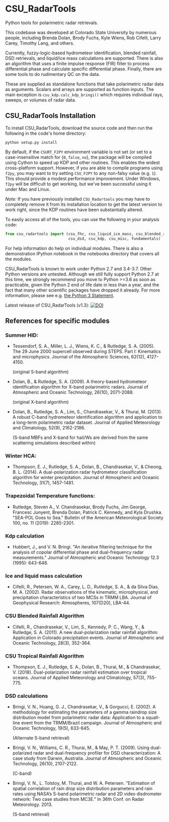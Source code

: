 # CSU_RadarTools

Python tools for polarimetric radar retrievals.

This codebase was developed at Colorado State University by numerous people, including Brenda Dolan, Brody Fuchs, Kyle Wiens, Rob Cifelli, Larry Carey, Timothy Lang, and others.

Currently, fuzzy-logic-based hydrometeor identification, blended rainfall,
DSD retrievals, and liquid/ice mass calculations are supported.
There is also an algorithm that uses a finite impulse response (FIR) filter to process differential phase and calculate specific differential phase.
Finally, there are some tools to do rudimentary QC on the data.

These are supplied as standalone functions that take polarimetric radar data as arguments.
Scalars and arrays are supported as function inputs. The main exception is `csu_kdp.calc_kdp_bringi()` which requires individual rays, sweeps, or volumes of radar data.


## CSU_RadarTools Installation

To install CSU_RadarTools, download the source code and then run the following in the code's home directory:

```python setup.py install```

By default, if the `CSURT_F2PY` environment variable is not set (or set to a case-insensitive match for {`0`, `false`, `no`}, the package will be compiled using Cython to speed up KDP and other routines.
This enables the widest cross-platform support.
However, if you are able to compile programs using `f2py`, you may want to try setting `CSU_F2PY` to any non-falsy value (e.g. `1`).
This should provide a modest performance improvement.
Under Windows, `f2py` will be difficult to get working, but we've been successful using it under Mac and Linux.

*Note:* If you have previously installed `CSU_Radartools` you may have to completely remove it
from its installation location to get the latest version to work right, since the KDP
routines have been substantially altered.

To easily access all of the tools, you can use the following in your analysis code:

```python
from csu_radartools import (csu_fhc, csu_liquid_ice_mass, csu_blended_rain,
                            csu_dsd, csu_kdp, csu_misc, fundamentals)
```

For help information do help on individual modules.
There is also a demonstration IPython notebook in the notebooks directory that covers all the modules.

CSU_RadarTools is known to work under Python 2.7 and 3.4-3.7.
Other Python versions are untested.
Although we still fully support Python 2.7 at this time, we strongly recommend you move to Python >=3.6 as soon as practicable, given the Python 2 end of life date in less than a year, and the fact that many other scientific packages have dropped it already.
For more information, please see e.g. [the Python 3 Statement](https://python3statement.org/).

Latest release of CSU_RadarTools (v1.3):
[![DOI](https://zenodo.org/badge/31606116.svg)](https://zenodo.org/badge/latestdoi/31606116)

## References for specific modules

### Summer HID:

* Tessendorf, S. A., Miller, L. J., Wiens, K. C., & Rutledge, S. A. (2005). The 29 June 2000 supercell observed during STEPS. Part I: Kinematics and microphysics. Journal of the Atmospheric Sciences, 62(12), 4127-4150.

   (original S-band algorithm)
      
* Dolan, B., & Rutledge, S. A. (2009). A theory-based hydrometeor identification algorithm for X-band polarimetric radars. Journal of Atmospheric and Oceanic Technology, 26(10), 2071-2088.

   (original X-band algorithm)
      
* Dolan, B., Rutledge, S. A., Lim, S., Chandrasekar, V., & Thurai, M. (2013). A robust C-band hydrometeor identification algorithm and application to a long-term polarimetric radar dataset. Journal of Applied Meteorology and Climatology, 52(9), 2162-2186.

   (S-band MBFs and X-band for hail/Ws are derived from the same scattering simulations described within)


### Winter HCA:

* Thompson, E. J., Rutledge, S. A., Dolan, B., Chandrasekar, V., & Cheong, B. L. (2014). A dual-polarization radar hydrometeor classification algorithm for winter precipitation. Journal of Atmospheric and Oceanic Technology, 31(7), 1457-1481.

### Trapezoidal Temperature functions:

* Rutledge, Steven A., V. Chandrasekar, Brody Fuchs, Jim George, Francesc Junyent, Brenda Dolan, Patrick C. Kennedy, and Kyla Drushka. "SEA-POL Goes to Sea." Bulletin of the American Meteorological Society 100, no. 11 (2019): 2285-2301.

### Kdp calculation

* Hubbert, J., and V. N. Bringi. "An iterative filtering technique for the analysis of copolar differential phase and dual-frequency radar measurements." Journal of Atmospheric and Oceanic Technology 12.3 (1995): 643-648. 


### Ice and liquid mass calculation

* Cifelli, R., Petersen, W. A., Carey, L. D., Rutledge, S. A., & da Silva Dias, M. A. (2002). Radar observations of the kinematic, microphysical, and precipitation characteristics of two MCSs in TRMM LBA. Journal of Geophysical Research: Atmospheres, 107(D20), LBA-44.


### CSU Blended Rainfall Algorithm

* Cifelli, R., Chandrasekar, V., Lim, S., Kennedy, P. C., Wang, Y., & Rutledge, S. A. (2011). A new dual-polarization radar rainfall algorithm: Application in Colorado precipitation events. Journal of Atmospheric and Oceanic Technology, 28(3), 352-364.


### CSU Tropical Rainfall Algorithm

* Thompson, E. J., Rutledge, S. A., Dolan, B., Thurai, M., & Chandrasekar, V. (2018). Dual-polarization radar rainfall estimation over tropical oceans. Journal of Applied Meteorology and Climatology, 57(3), 755-775.



### DSD calculations

* Bringi, V. N., Huang, G. J., Chandrasekar, V., & Gorgucci, E. (2002). A methodology for estimating the parameters of a gamma raindrop size distribution model from polarimetric radar data: Application to a squall-line event from the TRMM/Brazil campaign. Journal of Atmospheric and Oceanic Technology, 19(5), 633-645.

   (Alternate S-band retrieval)

* Bringi, V. N., Williams, C. R., Thurai, M., & May, P. T. (2009). Using dual-polarized radar and dual-frequency profiler for DSD characterization: A case study from Darwin, Australia. Journal of Atmospheric and Oceanic Technology, 26(10), 2107-2122.

  (C-band)

* Bringi, V. N., L. Tolstoy, M. Thurai, and W. A. Petersen. "Estimation of spatial correlation of rain drop size distribution parameters and rain rates using NASA’s S-band polarimetric radar and 2D video disdrometer network: Two case studies from MC3E." In 36th Conf. on Radar Meteorology. 2013.

   (S-band retrieval)

